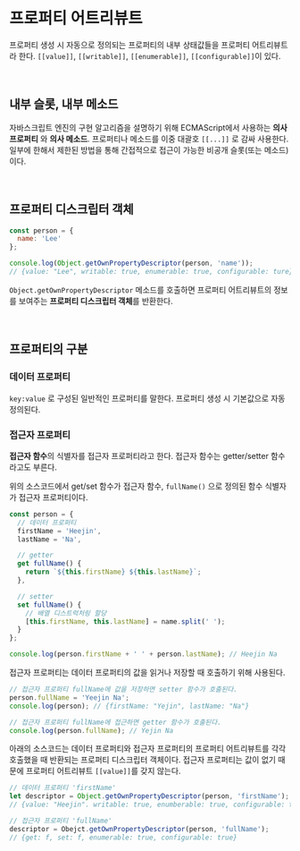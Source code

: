# 프로퍼티 어트리뷰트
프로퍼티 생성 시 자동으로 정의되는 프로퍼티의 내부 상태값들을 프로퍼티 어트리뷰트라 한다. `[[value]]`, `[[writable]]`, `[[enumerable]]`, `[[configurable]]`이 있다. 

<br>

## 내부 슬롯, 내부 메소드
자바스크립트 엔진의 구현 알고리즘을 설명하기 위해 ECMAScript에서 사용하는 **의사 프로퍼티** 와 **의사 메소드**. 프로퍼티나 메소드를 이중 대괄호 `[[...]]` 로 감싸 사용한다. 일부에 한해서 제한된 방법을 통해 간접적으로 접근이 가능한 비공개 슬롯(또는 메소드)이다.

<br>

## 프로퍼티 디스크립터 객체
```js
const person = {
  name: 'Lee'
};

console.log(Object.getOwnPropertyDescriptor(person, 'name'));
// {value: "Lee", writable: true, enumerable: true, configurable: ture}
```
`Object.getOwnPropertyDescriptor` 메소드를 호출하면 프로퍼티 어트리뷰트의 정보를 보여주는 **프로퍼티 디스크립터 객체**를 반환한다.

<br>

## 프로퍼티의 구분
### 데이터 프로퍼티
`key:value` 로 구성된 일반적인 프로퍼티를 말한다. 프로퍼티 생성 시 기본값으로 자동 정의된다.

### 접근자 프로퍼티
**접근자 함수**의 식별자를 접근자 프로퍼티라고 한다. 접근자 함수는 getter/setter 함수라고도 부른다.

위의 소스코드에서 get/set 함수가 접근자 함수, `fullName()` 으로 정의된 함수 식별자가 접근자 프로퍼티이다.

```js
const person = {
  // 데이터 프로퍼티
  firstName = 'Heejin',
  lastName = 'Na',

  // getter
  get fullName() {
    return `${this.firstName} ${this.lastName}`;
  },

  // setter
  set fullName() {
    // 배열 디스트럭처링 할당
    [this.firstName, this.lastName] = name.split(' ');
  }
};

console.log(person.firstName + ' ' + person.lastName); // Heejin Na
```

접근자 프로퍼티는 데이터 프로퍼티의 값을 읽거나 저장할 때 호출하기 위해 사용된다.
```js
// 접근자 프로퍼티 fullName에 값을 저장하면 setter 함수가 호출된다.
person.fullName = 'Yeejin Na';
console.log(person); // {firstName: "Yejin", lastName: "Na"}

// 접근자 프로퍼티 fullName에 접근하면 getter 함수가 호출된다.
console.log(person.fullName); // Yejin Na
```


아래의 소스코드는 데이터 프로퍼티와 접근자 프로퍼티의 프로퍼티 어트리뷰트를 각각 호출했을 때 반환되는 프로퍼티 디스크립터 객체이다. 접근자 프로퍼티는 값이 없기 때문에 프로퍼티 어트리뷰트 `[[value]]`를 갖지 않는다.

```js
// 데이터 프로퍼티 'firstName'
let descriptor = Object.getOwnPropertyDescriptor(person, 'firstName');
// {value: "Heejin". writable: true, enumberable: true, configurable: true}

// 접근자 프로퍼티 'fullName'
descriptor = Obejct.getOwnPropertyDescriptor(person, 'fullName');
// {get: f, set: f, enumerable: true, configurable: true}

```


